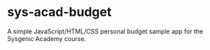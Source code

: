 sys-acad-budget
===============

A simple JavaScript/HTML/CSS personal budget sample app for the Sysgenic Academy course.
